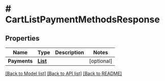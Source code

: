 # # CartListPaymentMethodsResponse


## Properties 


Name | Type | Description | Notes
------------ | ------------- | ------------- | -------------
**Payments**| [**List<CartPaymentData>**](CartPaymentData.md) |   | [optional]


[[Back to Model list]](../../README.md#models) [[Back to API list]](../../README.md#endpoints) [[Back to README]](../../README.md)

